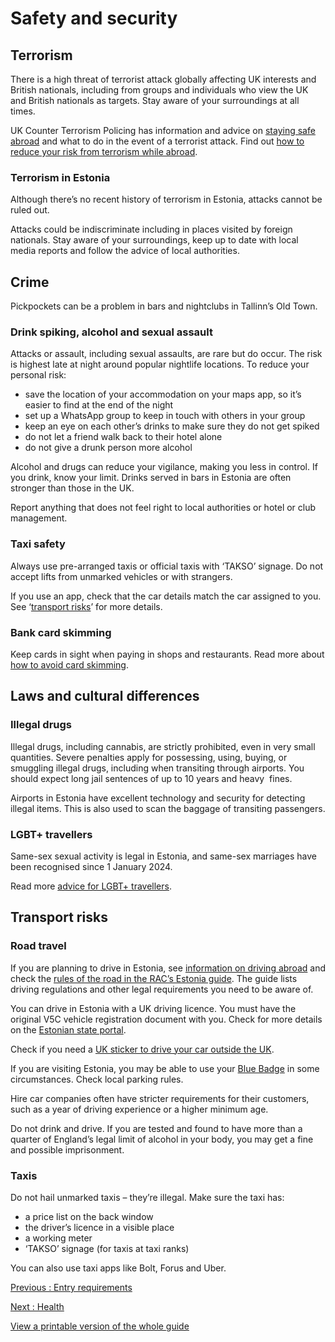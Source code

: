 # Safety and security

## Terrorism

There is a high threat of terrorist attack globally affecting UK interests and British nationals, including from groups and individuals who view the UK and British nationals as targets. Stay aware of your surroundings at all times.

UK Counter Terrorism Policing has information and advice on [staying safe abroad](https://www.counterterrorism.police.uk/safetyadvice/) and what to do in the event of a terrorist attack. Find out [how to reduce your risk from terrorism while abroad](https://www.gov.uk/guidance/reduce-your-risk-from-terrorism-while-abroad).

### Terrorism in Estonia

Although there’s no recent history of terrorism in Estonia, attacks cannot be ruled out.

Attacks could be indiscriminate including in places visited by foreign nationals. Stay aware of your surroundings, keep up to date with local media reports and follow the advice of local authorities.

## Crime

Pickpockets can be a problem in bars and nightclubs in Tallinn’s Old Town.

### Drink spiking, alcohol and sexual assault

Attacks or assault, including sexual assaults, are rare but do occur. The risk is highest late at night around popular nightlife locations. To reduce your personal risk:

* save the location of your accommodation on your maps app, so it’s easier to find at the end of the night
* set up a WhatsApp group to keep in touch with others in your group
* keep an eye on each other’s drinks to make sure they do not get spiked
* do not let a friend walk back to their hotel alone
* do not give a drunk person more alcohol

Alcohol and drugs can reduce your vigilance, making you less in control. If you drink, know your limit. Drinks served in bars in Estonia are often stronger than those in the UK.

Report anything that does not feel right to local authorities or hotel or club management.

### Taxi safety

Always use pre-arranged taxis or official taxis with ‘TAKSO’ signage. Do not accept lifts from unmarked vehicles or with strangers.

If you use an app, check that the car details match the car assigned to you. See ‘[transport risks](https://www.gov.uk/foreign-travel-advice/estonia/safety-and-security)’ for more details.

### Bank card skimming

Keep cards in sight when paying in shops and restaurants. Read more about [how to avoid card skimming](https://www.actionfraud.police.uk/a-z-of-fraud/bank-card-and-cheque-fraud).

## Laws and cultural differences

### Illegal drugs

Illegal drugs, including cannabis, are strictly prohibited, even in very small quantities. Severe penalties apply for possessing, using, buying, or smuggling illegal drugs, including when transiting through airports. You should expect long jail sentences of up to 10 years and heavy  fines.

Airports in Estonia have excellent technology and security for detecting illegal items. This is also used to scan the baggage of transiting passengers.

### LGBT+ travellers

Same-sex sexual activity is legal in Estonia, and same-sex marriages have been recognised since 1 January 2024.

Read more [advice for LGBT+ travellers](https://www.gov.uk/lesbian-gay-bisexual-and-transgender-foreign-travel-advice).

## Transport risks

### Road travel

If you are planning to drive in Estonia, see [information on driving abroad](https://www.gov.uk/driving-abroad) and check the [rules of the road in the RAC’s Estonia guide](https://www.rac.co.uk/drive/travel/country/estonia/). The guide lists driving regulations and other legal requirements you need to be aware of.

You can drive in Estonia with a UK driving licence. You must have the original V5C vehicle registration document with you. Check for more details on the [Estonian state portal](https://www.eesti.ee/en/traffic/vehicles-and-right-to-drive/travel-documents-for-a-driver-of-a-motor-vehicle).

Check if you need a [UK sticker to drive your car outside the UK](https://www.gov.uk/displaying-number-plates/flags-identifiers-and-stickers).

If you are visiting Estonia, you may be able to use your [Blue Badge](https://www.gov.uk/government/publications/blue-badge-using-it-in-the-eu/using-a-blue-badge-in-the-european-union) in some circumstances. Check local parking rules.

Hire car companies often have stricter requirements for their customers, such as a year of driving experience or a higher minimum age.

Do not drink and drive. If you are tested and found to have more than a quarter of England’s legal limit of alcohol in your body, you may get a fine and possible imprisonment.

### Taxis

Do not hail unmarked taxis – they’re illegal. Make sure the taxi has:

* a price list on the back window
* the driver’s licence in a visible place
* a working meter
* ‘TAKSO’ signage (for taxis at taxi ranks)

You can also use taxi apps like Bolt, Forus and Uber.

[Previous
:
Entry requirements](/foreign-travel-advice/estonia/entry-requirements)

[Next
:
Health](/foreign-travel-advice/estonia/health)

[View a printable version of the whole guide](/foreign-travel-advice/estonia/print)